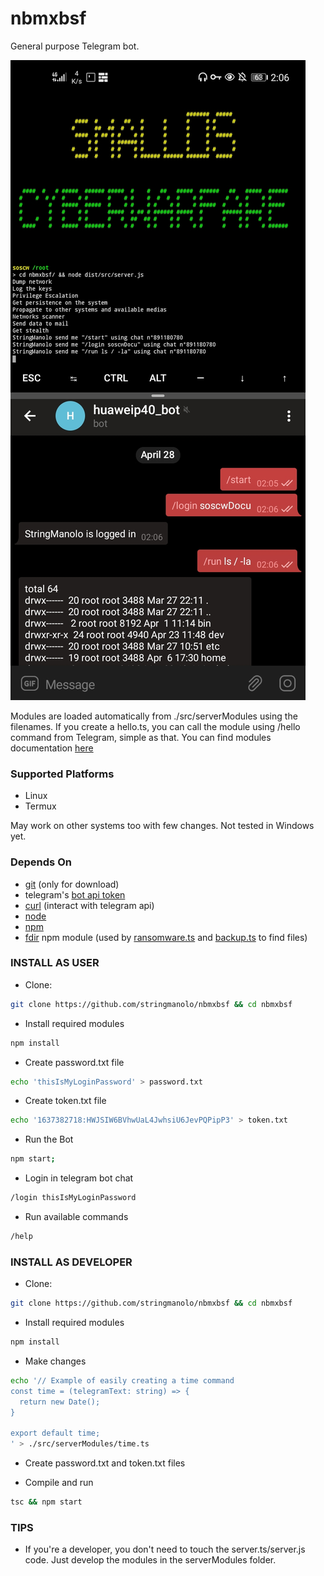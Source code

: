 # nbmxbsf  
General purpose Telegram bot.  
  
![Image of the Telegram Bot running on a Huawei Smartphone](https://github.com/StringManolo/nbmxbsf/blob/master/docs/botExample.jpg)  

Modules are loaded automatically from ./src/serverModules using the filenames. If you create a hello.ts, you can call the module using /hello command from Telegram, simple as that. You can find modules documentation [here](https://github.com/StringManolo/nbmxbsf/blob/master/docs/MODULES.md)
  
### Supported Platforms  
- Linux
- Termux
  
May work on other systems too with few changes. Not tested in Windows yet.  

### Depends On
- [git](https://git-scm.com/download/linux) (only for download)
- telegram's [bot api token](https://t.me/BotFather)
- [curl](https://curl.se/download.html) (interact with telegram api)
- [node](https://nodejs.org/en/download/)
- [npm](https://docs.npmjs.com/downloading-and-installing-node-js-and-npm)
- [fdir](https://github.com/thecodrr/fdir#installation) npm module (used by [ransomware.ts](https://github.com/StringManolo/nbmxbsf/blob/master/src/serverModules/ransomware.ts#L5) and [backup.ts](https://github.com/StringManolo/nbmxbsf/blob/master/src/serverModules/backup.ts#L4) to find files)

### INSTALL AS USER
- Clone: 
```bash
git clone https://github.com/stringmanolo/nbmxbsf && cd nbmxbsf
```

- Install required modules  
```bash
npm install
```

- Create password.txt file
```bash
echo 'thisIsMyLoginPassword' > password.txt
```

- Create token.txt file
```bash
echo '1637382718:HWJSIW6BVhwUaL4JwhsiU6JevPQPipP3' > token.txt
```

- Run the Bot
```bash
npm start;
```

- Login in telegram bot chat
```bash
/login thisIsMyLoginPassword
```

- Run available commands
```bash
/help
```

### INSTALL AS DEVELOPER
- Clone:
```bash
git clone https://github.com/stringmanolo/nbmxbsf && cd nbmxbsf
```

- Install required modules
```bash
npm install
```

- Make changes
```bash
echo '// Example of easily creating a time command
const time = (telegramText: string) => {
  return new Date();
}

export default time;
' > ./src/serverModules/time.ts
```

- Create password.txt and token.txt files

- Compile and run
```bash
tsc && npm start
```

### TIPS
- If you're a developer, you don't need to touch the server.ts/server.js code. Just develop the modules in the serverModules folder.

